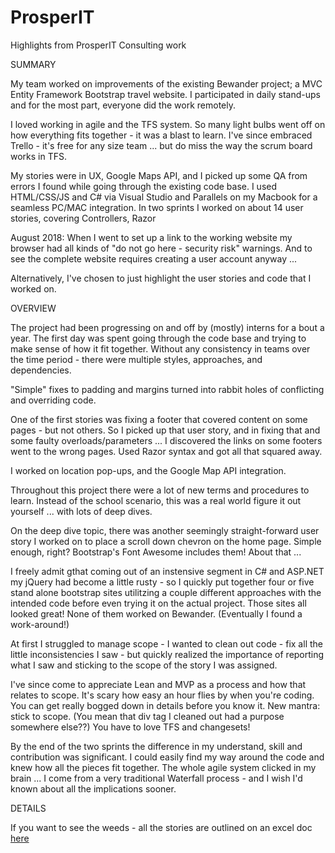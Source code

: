 # ProsperIT
Highlights from ProsperIT Consulting work


SUMMARY

My team worked on improvements of the existing Bewander project; a MVC Entity Framework Bootstrap travel website.  I participated in daily stand-ups and for the most part, everyone did the work remotely.

I loved working in agile and the TFS system.  So many light bulbs went off on how everything fits together  - it was a blast to learn.  I've since embraced Trello - it's free for any size team ... but do miss the way the scrum board works in TFS.


My stories were in UX, Google Maps API, and I picked up some QA from errors I found while going through the existing code base.  I used HTML/CSS/JS and C# via Visual Studio and Parallels on my Macbook for a seamless PC/MAC integration.  In two sprints I worked on about 14 user stories, covering Controllers, Razor

August 2018:
When I went to set up a link to the working website my browser had all kinds of "do not go here - security risk" warnings.  And to see the complete website requires creating a user account anyway ... 


Alternatively, I've chosen to just highlight the user stories and code that I worked on.


OVERVIEW

The project had been progressing on and off by (mostly) interns for a bout a year.  The first day was spent going through the code base and trying to make sense of how it fit together.  Without any consistency in teams over the time period - there were multiple styles, approaches, and dependencies.

"Simple" fixes to padding and margins turned into rabbit holes of conflicting and overriding code.  

One of the first stories was fixing a footer that covered content on some pages - but not others.  So I picked up that user story, and in fixing that and some faulty overloads/parameters ... I discovered the links on some footers went to the wrong pages.  Used Razor syntax and got all that squared away.

I worked on location pop-ups, and the Google Map API integration.

Throughout this project there were a lot of new terms and procedures to learn.  Instead of the school scenario, this was a real world figure it out yourself ... with lots of deep dives.

On the deep dive topic, there was another seemingly straight-forward user story I worked on to place a scroll down chevron on the home page. Simple enough, right? Bootstrap's Font Awesome includes them!  About that ...

I freely admit gthat coming out of an instensive segment in C# and ASP.NET my jQuery had become a little rusty - so I quickly put together four or five stand alone bootstrap sites utilitzing a couple different approaches with the intended code before even trying it on the actual project.  Those sites all looked great!  None of them worked on Bewander. (Eventually I found a work-around!)

At first I struggled to manage scope - I wanted to clean out code - fix all the little inconsistencies I saw - but quickly realized the importance of reporting what I saw and sticking to the scope of the story I was assigned.

I've since come to appreciate Lean and MVP as a process and how that relates to scope.  It's scary how easy an hour flies by when you're coding. You can get really bogged down in details before you know it.  New mantra: stick to scope.  (You mean that div tag I cleaned out had a purpose somewhere else??)  You have to love TFS and changesets!

By the end of the two sprints the difference in my understand, skill and contribution was significant.  I could easily find my way around the code and knew how all the pieces fit together.  The whole agile system clicked in my brain ... I come from a very traditional Waterfall process - and I wish I'd known about all the implications sooner.







DETAILS

If you want to see the weeds - all the stories are outlined on an excel doc [here](UserStories.xlsx)



